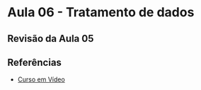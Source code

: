 # Aula 06 - Tratamento de dados

## Revisão da Aula 05

## Referências

- [Curso em Vídeo](https://www.youtube.com/c/CursoemV%C3%ADdeo)
